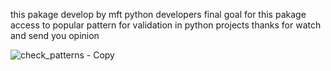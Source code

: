 this pakage develop by mft python developers
final goal for this pakage access to popular
pattern for validation in python projects 
thanks for watch and send you opinion 


![check_patterns - Copy](https://github.com/user-attachments/assets/af700224-c458-46d3-bc4e-93f828985c79)

